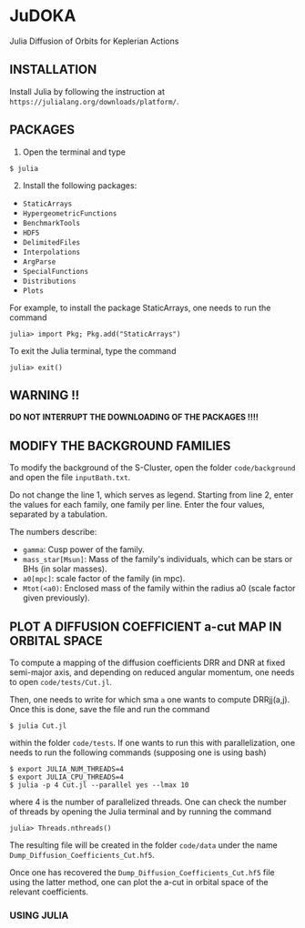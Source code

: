 # JuDOKA

Julia Diffusion of Orbits for Keplerian Actions

## INSTALLATION

Install Julia by following the instruction at `https://julialang.org/downloads/platform/`.

## PACKAGES

1) Open the terminal and type

```
$ julia
```

2) Install the following packages:

- `StaticArrays`
- `HypergeometricFunctions`
- `BenchmarkTools`
- `HDF5`
- `DelimitedFiles`
- `Interpolations`
- `ArgParse`
- `SpecialFunctions`
- `Distributions`
- `Plots`

For example, to install the package StaticArrays, one needs to run the command 
```
julia> import Pkg; Pkg.add("StaticArrays") 
```

To exit the Julia terminal, type the command
```
julia> exit()
```
## WARNING !!

**DO NOT INTERRUPT THE DOWNLOADING OF THE PACKAGES !!!!**

## MODIFY THE BACKGROUND FAMILIES

To modify the background of the S-Cluster, open the folder `code/background`
and open the file `inputBath.txt`.
	
Do not change the line 1, which serves as legend.
Starting from line 2, enter the values for each family, one family per line.
Enter the four values, separated by a tabulation.

The numbers describe:
- `gamma`: Cusp power of the family.
- `mass_star[Msun]`: Mass of the family's individuals, which can be stars or BHs (in solar masses).
- `a0[mpc]`: scale factor of the family (in mpc).
- `Mtot(<a0)`: Enclosed mass of the family within the radius a0 (scale factor given previously).

## PLOT A DIFFUSION COEFFICIENT a-cut MAP IN ORBITAL SPACE

To compute a mapping of the diffusion coefficients DRR and DNR at fixed 
semi-major axis, and depending on reduced angular momentum, one needs to open 
`code/tests/Cut.jl`.

Then, one needs to write for which sma `a` one wants to compute DRRjj(a,j). 
Once this is done, save the file and run the command 

```
$ julia Cut.jl
```

within the folder `code/tests`. If one wants to run this with parallelization,
one needs to run the following commands (supposing one is using bash)

```
$ export JULIA_NUM_THREADS=4
$ export JULIA_CPU_THREADS=4
$ julia -p 4 Cut.jl --parallel yes --lmax 10
```

where 4 is the number of parallelized threads. One can check the number of 
threads by opening the Julia terminal and by running the command

```
julia> Threads.nthreads()
```

The resulting file will be created in the folder `code/data` under the name 
`Dump_Diffusion_Coefficients_Cut.hf5`.

Once one has recovered the `Dump_Diffusion_Coefficients_Cut.hf5` file using the latter
method, one can plot the a-cut in orbital space of the relevant coefficients.

### USING JULIA
